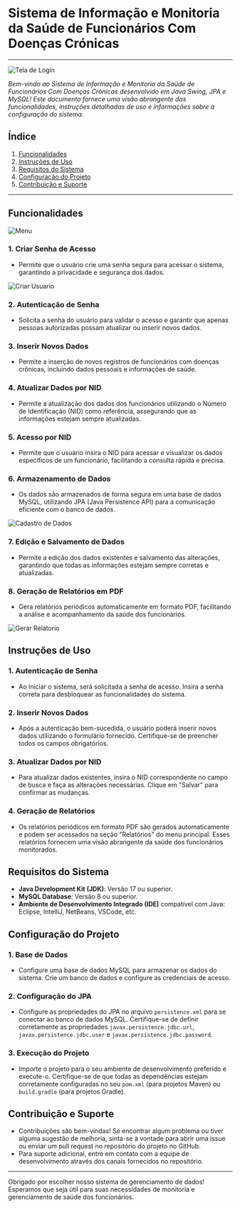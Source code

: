 # Sistema de Informação e Monitoria da Saúde de Funcionários Com Doenças Crónicas

---

![Tela de Login](https://github.com/mmaunze/sigemonitoria/blob/main/demo/login.jpg)

*Bem-vindo ao Sistema de Informação e Monitoria da Saúde de Funcionários Com Doenças Crónicas desenvolvido em Java Swing, JPA e MySQL! Este documento fornece uma visão abrangente das funcionalidades, instruções detalhadas de uso e informações sobre a configuração do sistema.*

## Índice

1. [Funcionalidades](#funcionalidades)
2. [Instruções de Uso](#instruções-de-uso)
3. [Requisitos do Sistema](#requisitos-do-sistema)
4. [Configuração do Projeto](#configuração-do-projeto)
5. [Contribuição e Suporte](#contribuição-e-suporte)

---

## Funcionalidades

![Menu](https://github.com/mmaunze/sigemonitoria/blob/main/demo/menu.jpg)

### 1. Criar Senha de Acesso
- Permite que o usuário crie uma senha segura para acessar o sistema, garantindo a privacidade e segurança dos dados.

![Criar Usuario](https://github.com/mmaunze/sigemonitoria/blob/main/demo/menu.jpg)

### 2. Autenticação de Senha
- Solicita a senha do usuário para validar o acesso e garantir que apenas pessoas autorizadas possam atualizar ou inserir novos dados.

### 3. Inserir Novos Dados
- Permite a inserção de novos registros de funcionários com doenças crônicas, incluindo dados pessoais e informações de saúde.

### 4. Atualizar Dados por NID
- Permite a atualização dos dados dos funcionários utilizando o Número de Identificação (NID) como referência, assegurando que as informações estejam sempre atualizadas.

### 5. Acesso por NID
- Permite que o usuário insira o NID para acessar e visualizar os dados específicos de um funcionário, facilitando a consulta rápida e precisa.

### 6. Armazenamento de Dados
- Os dados são armazenados de forma segura em uma base de dados MySQL, utilizando JPA (Java Persistence API) para a comunicação eficiente com o banco de dados.

![Cadastro de Dados](https://github.com/mmaunze/sigemonitoria/blob/main/demo/cadastro.jpg)

### 7. Edição e Salvamento de Dados
- Permite a edição dos dados existentes e salvamento das alterações, garantindo que todas as informações estejam sempre corretas e atualizadas.

### 8. Geração de Relatórios em PDF
- Gera relatórios periódicos automaticamente em formato PDF, facilitando a análise e acompanhamento da saúde dos funcionários.

![Gerar Relatorio](https://github.com/mmaunze/sigemonitoria/blob/main/demo/gerar_relatorio.jpg)

## Instruções de Uso

### 1. Autenticação de Senha
- Ao iniciar o sistema, será solicitada a senha de acesso. Insira a senha correta para desbloquear as funcionalidades do sistema.

### 2. Inserir Novos Dados
- Após a autenticação bem-sucedida, o usuário poderá inserir novos dados utilizando o formulário fornecido. Certifique-se de preencher todos os campos obrigatórios.

### 3. Atualizar Dados por NID
- Para atualizar dados existentes, insira o NID correspondente no campo de busca e faça as alterações necessárias. Clique em "Salvar" para confirmar as mudanças.

### 4. Geração de Relatórios
- Os relatórios periódicos em formato PDF são gerados automaticamente e podem ser acessados na seção "Relatórios" do menu principal. Esses relatórios fornecem uma visão abrangente da saúde dos funcionários monitorados.

## Requisitos do Sistema

- **Java Development Kit (JDK)**: Versão 17 ou superior.
- **MySQL Database**: Versão 8 ou superior.
- **Ambiente de Desenvolvimento Integrado (IDE)** compatível com Java: Eclipse, IntelliJ, NetBeans, VSCode, etc.

## Configuração do Projeto

### 1. Base de Dados
- Configure uma base de dados MySQL para armazenar os dados do sistema. Crie um banco de dados e configure as credenciais de acesso.

### 2. Configuração do JPA
- Configure as propriedades do JPA no arquivo `persistence.xml` para se conectar ao banco de dados MySQL. Certifique-se de definir corretamente as propriedades `javax.persistence.jdbc.url`, `javax.persistence.jdbc.user` e `javax.persistence.jdbc.password`.

### 3. Execução do Projeto
- Importe o projeto para o seu ambiente de desenvolvimento preferido e execute-o. Certifique-se de que todas as dependências estejam corretamente configuradas no seu `pom.xml` (para projetos Maven) ou `build.gradle` (para projetos Gradle).

## Contribuição e Suporte

- Contribuições são bem-vindas! Se encontrar algum problema ou tiver alguma sugestão de melhoria, sinta-se à vontade para abrir uma issue ou enviar um pull request no repositório do projeto no GitHub.
- Para suporte adicional, entre em contato com a equipe de desenvolvimento através dos canais fornecidos no repositório.

---

Obrigado por escolher nosso sistema de gerenciamento de dados! Esperamos que seja útil para suas necessidades de monitoria e gerenciamento de saúde dos funcionários.